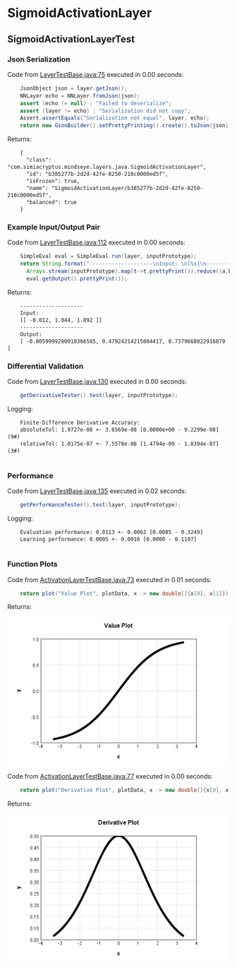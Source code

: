 # SigmoidActivationLayer
## SigmoidActivationLayerTest
### Json Serialization
Code from [LayerTestBase.java:75](../../../../../../../../MindsEye/src/test/java/com/simiacryptus/mindseye/layers/LayerTestBase.java#L75) executed in 0.00 seconds: 
```java
    JsonObject json = layer.getJson();
    NNLayer echo = NNLayer.fromJson(json);
    assert (echo != null) : "Failed to deserialize";
    assert (layer != echo) : "Serialization did not copy";
    Assert.assertEquals("Serialization not equal", layer, echo);
    return new GsonBuilder().setPrettyPrinting().create().toJson(json);
```

Returns: 

```
    {
      "class": "com.simiacryptus.mindseye.layers.java.SigmoidActivationLayer",
      "id": "b385277b-2d2d-42fe-8250-210c0000ed5f",
      "isFrozen": true,
      "name": "SigmoidActivationLayer/b385277b-2d2d-42fe-8250-210c0000ed5f",
      "balanced": true
    }
```



### Example Input/Output Pair
Code from [LayerTestBase.java:112](../../../../../../../../MindsEye/src/test/java/com/simiacryptus/mindseye/layers/LayerTestBase.java#L112) executed in 0.00 seconds: 
```java
    SimpleEval eval = SimpleEval.run(layer, inputPrototype);
    return String.format("--------------------\nInput: \n[%s]\n--------------------\nOutput: \n%s",
      Arrays.stream(inputPrototype).map(t->t.prettyPrint()).reduce((a,b)->a+",\n"+b).get(),
      eval.getOutput().prettyPrint());
```

Returns: 

```
    --------------------
    Input: 
    [[ -0.012, 1.044, 1.892 ]]
    --------------------
    Output: 
    [ -0.0059999280010366585, 0.47924214215804417, 0.7379668022916079 ]
```



### Differential Validation
Code from [LayerTestBase.java:130](../../../../../../../../MindsEye/src/test/java/com/simiacryptus/mindseye/layers/LayerTestBase.java#L130) executed in 0.00 seconds: 
```java
    getDerivativeTester().test(layer, inputPrototype);
```
Logging: 
```
    Finite-Difference Derivative Accuracy:
    absoluteTol: 1.9727e-08 +- 3.6569e-08 [0.0000e+00 - 9.2299e-08] (9#)
    relativeTol: 1.0175e-07 +- 7.5578e-08 [1.4794e-09 - 1.8394e-07] (3#)
    
```

### Performance
Code from [LayerTestBase.java:135](../../../../../../../../MindsEye/src/test/java/com/simiacryptus/mindseye/layers/LayerTestBase.java#L135) executed in 0.02 seconds: 
```java
    getPerformanceTester().test(layer, inputPrototype);
```
Logging: 
```
    Evaluation performance: 0.0113 +- 0.0062 [0.0085 - 0.3249]
    Learning performance: 0.0005 +- 0.0016 [0.0000 - 0.1197]
    
```

### Function Plots
Code from [ActivationLayerTestBase.java:73](../../../../../../../../MindsEye/src/test/java/com/simiacryptus/mindseye/layers/java/ActivationLayerTestBase.java#L73) executed in 0.01 seconds: 
```java
    return plot("Value Plot", plotData, x -> new double[]{x[0], x[1]});
```

Returns: 

![Result](etc/test.1.png)



Code from [ActivationLayerTestBase.java:77](../../../../../../../../MindsEye/src/test/java/com/simiacryptus/mindseye/layers/java/ActivationLayerTestBase.java#L77) executed in 0.00 seconds: 
```java
    return plot("Derivative Plot", plotData, x -> new double[]{x[0], x[2]});
```

Returns: 

![Result](etc/test.2.png)



